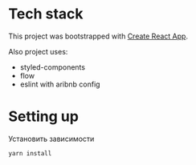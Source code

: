 # Tech stack

This project was bootstrapped with [Create React App](https://github.com/facebookincubator/create-react-app).

Also project uses:
* styled-components
* flow
* eslint with aribnb config


# Setting up

Установить зависимости

    yarn install
